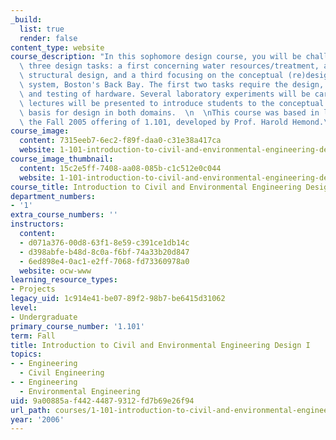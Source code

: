 ```yaml
---
_build:
  list: true
  render: false
content_type: website
course_description: "In this sophomore design course, you will be challenged with\
  \ three design tasks: a first concerning water resources/treatment, a second concerning\
  \ structural design, and a third focusing on the conceptual (re)design of a large\
  \ system, Boston's Back Bay. The first two tasks require the design, fabrication\
  \ and testing of hardware. Several laboratory experiments will be carried out and\
  \ lectures will be presented to introduce students to the conceptual and experimental\
  \ basis for design in both domains.  \n  \nThis course was based in large part on\
  \ the Fall 2005 offering of 1.101, developed by Prof. Harold Hemond.\n"
course_image:
  content: 7315eeb7-6ec2-f89f-daa0-c31e38a417ca
  website: 1-101-introduction-to-civil-and-environmental-engineering-design-i-fall-2006
course_image_thumbnail:
  content: 15c2e5ff-7408-aa08-085b-c1c512e0c044
  website: 1-101-introduction-to-civil-and-environmental-engineering-design-i-fall-2006
course_title: Introduction to Civil and Environmental Engineering Design I
department_numbers:
- '1'
extra_course_numbers: ''
instructors:
  content:
  - d071a376-00d8-63f1-8e59-c391ce1db14c
  - d398abfe-b48d-8c0a-f6bf-74a33b20d847
  - 6ed898e4-0ac1-e2ff-7068-fd73360978a0
  website: ocw-www
learning_resource_types:
- Projects
legacy_uid: 1c914e41-be07-89f2-98b7-be6415d31062
level:
- Undergraduate
primary_course_number: '1.101'
term: Fall
title: Introduction to Civil and Environmental Engineering Design I
topics:
- - Engineering
  - Civil Engineering
- - Engineering
  - Environmental Engineering
uid: 9a00885a-f442-4487-9312-fd7b69e26f94
url_path: courses/1-101-introduction-to-civil-and-environmental-engineering-design-i-fall-2006
year: '2006'
---
```

